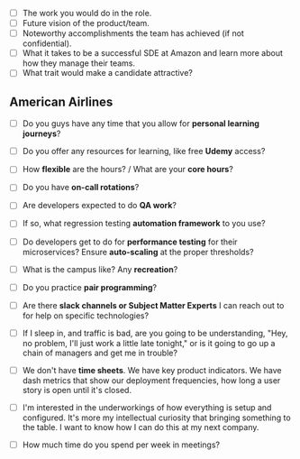 - [ ] The work you would do in the role.
- [ ] Future vision of the product/team. 
- [ ] Noteworthy accomplishments the team has achieved (if not confidential).
- [ ] What it takes to be a successful SDE at Amazon and learn more about how they manage their teams.
- [ ] What trait would make a candidate attractive?

## American Airlines
- [ ] Do you guys have any time that you allow for **personal learning journeys**?
- [ ] Do you offer any resources for learning, like free **Udemy** access?
- [ ] How **flexible** are the hours? / What are your **core hours**?
- [ ] Do you have **on-call rotations**?
- [ ] Are developers expected to do **QA work**?
- [ ] If so, what regression testing **automation framework** to you use?
- [ ] Do developers get to do for **performance testing** for their microservices? Ensure **auto-scaling** at the proper thresholds?
- [ ] What is the campus like? Any **recreation**?
- [ ] Do you practice **pair programming**?
- [ ] Are there **slack channels or Subject Matter Experts** I can reach out to for help on specific technologies?
- [ ] If I sleep in, and traffic is bad, are you going to be understanding, "Hey, no problem, I'll just work a little late tonight," or is it going to go up a chain of managers and get me in trouble?
- [ ] We don't have **time sheets**. We have key product indicators. We have dash metrics that show our deployment frequencies, how long a user story is open until it's closed.
- [ ] I'm interested in the underworkings of how everything is setup and configured. It's more my intellectual curiosity that bringing something to the table. I want to know how I can do this at my next company.
- [ ] How much time do you spend per week in meetings?

